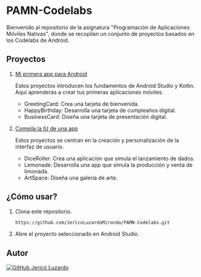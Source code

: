 # PAMN-Codelabs
Bienvenido al repositorio de la asignatura "Programación de Aplicaciones Móviles Nativas", donde se recopilan un conjunto de proyectos basados en los Codelabs de Android. 

## Proyectos
1. [Mi primera app para Android](https://github.com/JericoLuzardoMiranda/PAMN-Codelabs/tree/6286f9de887478fc7fa447f034f088db06c90628/Mi%20primera%20app%20para%20Android)
   
   Estos proyectos introducen los fundamentos de Android Studio y Kotlin. Aquí aprenderás a crear tus primeras aplicaciones móviles.
   - GreetingCard: Crea una tarjeta de bienvenida.
   - HappyBirthday: Desarrolla una tarjeta de cumpleaños digital.
   - BusinessCard: Diseña una tarjeta de presentación digital.
     
2. [Compila la IU de una app](https://github.com/JericoLuzardoMiranda/PAMN-Codelabs/tree/6286f9de887478fc7fa447f034f088db06c90628/Compila%20la%20IU%20de%20una%20app)
   
   Estos proyectos se centran en la creación y personalización de la interfaz de usuario.
   - DiceRoller: Crea una aplicación que simula el lanzamiento de dados. 
   - Lemonade: Desarrolla una app que simula la producción y venta de limonada.
   - ArtSpace: Diseña una galería de arte.

## ¿Cómo usar?
1. Clona este repositorio.
   ```bash
   https://github.com/JericoLuzardoMiranda/PAMN-Codelabs.git
   ```
2. Abre el proyecto seleccionado en Android Studio.

## Autor
[![GitHub Jericó Luzardo](https://img.shields.io/badge/GitHub-Jericó%20Luzardo-blue?style=flat-square&logo=github)](https://github.com/JericoLuzardoMiranda)
